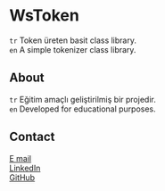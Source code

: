 # WsToken
`tr` Token üreten basit class library.<br/>
`en` A simple tokenizer class library.

## About
`tr` Eğitim amaçlı geliştirilmiş bir projedir.<br/>
`en` Developed for educational purposes.

## Contact
[E mail](mailto:a.t.buro@live.co.uk) <br/>
[LinkedIn](https://www.linkedin.com/in/ahmetburaktuncbilek/)<br/>
[GitHub](https://github.com/buraktuncbilek)
